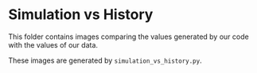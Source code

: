 # Simulation vs History

This folder contains images comparing the values generated by our code
with the values of our data.

These images are generated by `simulation_vs_history.py`.

